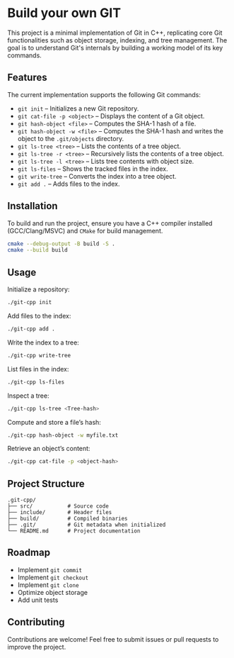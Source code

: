 # Build your own GIT

This project is a minimal implementation of Git in C++, replicating core Git functionalities such as object storage, indexing, and tree management. The goal is to understand Git's internals by building a working model of its key commands.

## Features

The current implementation supports the following Git commands:

- `git init` – Initializes a new Git repository.
- `git cat-file -p <object>` – Displays the content of a Git object.
- `git hash-object <file>` – Computes the SHA-1 hash of a file.
- `git hash-object -w <file>` – Computes the SHA-1 hash and writes the object to the `.git/objects` directory.
- `git ls-tree <tree>` – Lists the contents of a tree object.
- `git ls-tree -r <tree>` – Recursively lists the contents of a tree object.
- `git ls-tree -l <tree>` – Lists tree contents with object size.
- `git ls-files` – Shows the tracked files in the index.
- `git write-tree` – Converts the index into a tree object.
- `git add .` – Adds files to the index.

## Installation

To build and run the project, ensure you have a C++ compiler installed (GCC/Clang/MSVC) and `CMake` for build management.

```sh
cmake --debug-output -B build -S .
cmake --build build
```

## Usage

Initialize a repository:

```sh
./git-cpp init
```

Add files to the index:

```sh
./git-cpp add .
```

Write the index to a tree:

```sh
./git-cpp write-tree
```

List files in the index:

```sh
./git-cpp ls-files
```

Inspect a tree:

```sh
./git-cpp ls-tree <Tree-hash>
```

Compute and store a file’s hash:

```sh
./git-cpp hash-object -w myfile.txt
```

Retrieve an object’s content:

```sh
./git-cpp cat-file -p <object-hash>
```

## Project Structure

```
.git-cpp/
├── src/           # Source code
├── include/       # Header files
├── build/         # Compiled binaries
├── .git/          # Git metadata when initialized
└── README.md      # Project documentation
```

## Roadmap

- Implement `git commit`
- Implement `git checkout`
- Implement `git clone`
- Optimize object storage
- Add unit tests

## Contributing

Contributions are welcome! Feel free to submit issues or pull requests to improve the project.

